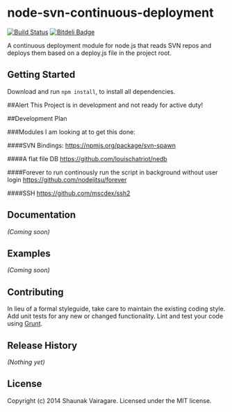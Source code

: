 # node-svn-continuous-deployment 

[![Build Status](https://travis-ci.org/shaunakv1/nodejs-svn-continuous-deployer.png?branch=master)](https://travis-ci.org/shaunakv1/nodejs-svn-continuous-deployer)
[![Bitdeli Badge](https://d2weczhvl823v0.cloudfront.net/shaunakv1/nodejs-svn-continuous-deployer/trend.png)](https://bitdeli.com/free "Bitdeli Badge")


A continuous deployment module for node.js that reads SVN repos and deploys them based on a deploy.js file in the project root.

## Getting Started
Download and run `npm install`, to install all dependencies.

##Alert
This Project is in development and not ready for active duty!

##Development Plan

###Modules I am looking at to get this done:

####SVN Bindings:
https://npmjs.org/package/svn-spawn

####A flat file DB
https://github.com/louischatriot/nedb

####Forever
to run continously run the script in background without user login
https://github.com/nodejitsu/forever

####SSH
https://github.com/mscdex/ssh2

## Documentation
_(Coming soon)_

## Examples
_(Coming soon)_

## Contributing
In lieu of a formal styleguide, take care to maintain the existing coding style. Add unit tests for any new or changed functionality. Lint and test your code using [Grunt](http://gruntjs.com/).

## Release History
_(Nothing yet)_

## License
Copyright (c) 2014 Shaunak Vairagare. Licensed under the MIT license.

